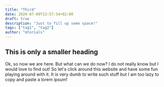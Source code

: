 ```yaml
---
title: "Third"
date: 2020-07-09T13:57:54+02:00
draft: true
description: "Just to fill up some space!"
tags: ["tag1", "tag2"]
author: "mtorials"
---
```


## This is only a smaller heading

Ok, so now we are here. But what can we do now? I do not really know but I would love to find out!
So let's click around this website and have some fun playing around with it.
It is very dumb to write such stuff but I am too lazy to copy and paste a lorem ipsum!


